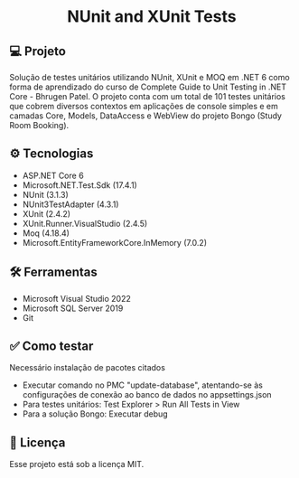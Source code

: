 <h1 align="center">NUnit and XUnit Tests</h1>

## 💻 Projeto

Solução de testes unitários utilizando NUnit, XUnit e MOQ em .NET 6 como forma de aprendizado do curso de Complete Guide to Unit Testing in .NET Core - Bhrugen Patel. O projeto conta com um total de 101 testes unitários que cobrem diversos contextos em aplicações de console simples e em camadas Core, Models, DataAccess e WebView do projeto Bongo (Study Room Booking).


## ⚙️ Tecnologias

- ASP.NET Core 6
- Microsoft.NET.Test.Sdk (17.4.1)
- NUnit (3.1.3)
- NUnit3TestAdapter (4.3.1)
- XUnit (2.4.2)
- XUnit.Runner.VisualStudio (2.4.5)
- Moq (4.18.4)
- Microsoft.EntityFrameworkCore.InMemory (7.0.2)


## 🛠️ Ferramentas
- Microsoft Visual Studio 2022
- Microsoft SQL Server 2019
- Git

## ✅ Como testar
Necessário instalação de pacotes citados
- Executar comando no PMC "update-database", atentando-se às configurações de conexão ao banco de dados no appsettings.json
- Para testes unitários: Test Explorer > Run All Tests in View
- Para a solução Bongo: Executar debug


## :memo: Licença

Esse projeto está sob a licença MIT.
